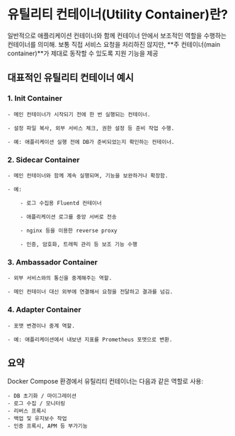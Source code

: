 # 유틸리티 컨테이너(Utility Container)란? 

일반적으로 애플리케이션 컨테이너와 함께 컨테이너 안에서 보조적인 역할을 수행하는 컨테이너를 의미해. 보통 직접 서비스 요청을 처리하진 않지만, **주 컨테이너(main container)**가 제대로 동작할 수 있도록 지원 기능을 제공


## 대표적인 유틸리티 컨테이너 예시

### 1. Init Container

    - 메인 컨테이너가 시작되기 전에 한 번 실행되는 컨테이너.

    - 설정 파일 복사, 외부 서비스 체크, 권한 설정 등 준비 작업 수행.

    - 예: 애플리케이션 실행 전에 DB가 준비되었는지 확인하는 컨테이너.

### 2. Sidecar Container

    - 메인 컨테이너와 함께 계속 실행되며, 기능을 보완하거나 확장함.

    - 예:

        - 로그 수집용 Fluentd 컨테이너

        - 애플리케이션 로그를 중앙 서버로 전송

        - nginx 등을 이용한 reverse proxy

        - 인증, 암호화, 트래픽 관리 등 보조 기능 수행

### 3. Ambassador Container

    - 외부 서비스와의 통신을 중계해주는 역할.

    - 메인 컨테이너 대신 외부에 연결해서 요청을 전달하고 결과를 넘김.

### 4. Adapter Container

    - 포맷 변경이나 중계 역할.

    - 예: 애플리케이션에서 내보낸 지표를 Prometheus 포맷으로 변환.


## 요약
Docker Compose 환경에서 유틸리티 컨테이너는 다음과 같은 역할로 사용:

    - DB 초기화 / 마이그레이션
    - 로그 수집 / 모니터링
    - 리버스 프록시
    - 백업 및 유지보수 작업
    - 인증 프록시, APM 등 부가기능